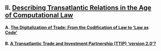 ## II. [Describing Transatlantic Relations in the Age of Computational Law](https://github.com/lexmerca/TTIPv2_ToC)

#### A. [The Digitalization of Trade: From the Codification of Law to ‘Law as Code’](https://github.com/lexmerca/TTIPv2_ToC/blob/main/README.md#a-the-digitalization-of-trade-from-the-codification-of-law-to-law-as-code)

#### B. [A Transatlantic Trade and Investment Partnership (TTIP) ‘version 2.0’?](https://github.com/lexmerca/TTIPv2_ToC/blob/main/README.md#b-a-transatlantic-trade-and-investment-partnership-ttip-version-20)

